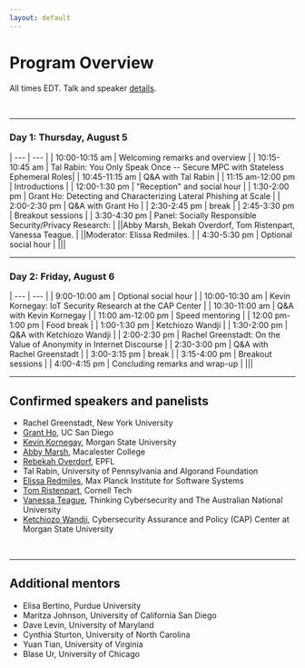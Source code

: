 ```yaml
---
layout: default
---
```


# Program Overview

All times EDT.
Talk and speaker [details](./speakers.md).

<br>

* * *
### Day 1: Thursday, August 5

| --- | --- |
| 10:00-10:15 am | Welcoming remarks and overview |
| 10:15-10:45 am | Tal Rabin: You Only Speak Once -- Secure MPC with Stateless Ephemeral Roles|
| 10:45-11:15 am | Q&A with Tal Rabin |
| 11:15 am-12:00 pm | Introductions |
| 12:00-1:30 pm | "Reception" and social hour |
| 1:30-2:00 pm | Grant Ho: Detecting and Characterizing Lateral Phishing at Scale |
| 2:00-2:30 pm | Q&A with Grant Ho |
| 2:30-2:45 pm | break |
| 2:45-3:30 pm | Breakout sessions |
| 3:30-4:30 pm | Panel: Socially Responsible Security/Privacy Research: |
||Abby Marsh, Bekah Overdorf, Tom Ristenpart, Vanessa Teague. |
||Moderator: Elissa Redmiles. |
| 4:30-5:30 pm | Optional social hour |
|||


* * *
### Day 2: Friday, August 6

| --- | --- |
| 9:00-10:00 am | Optional social hour |
| 10:00-10:30 am | Kevin Kornegay: IoT Security Research at the CAP Center |
| 10:30-11:00 am | Q&A with Kevin Kornegay |
| 11:00 am-12:00 pm | Speed mentoring |
| 12:00 pm-1:00 pm | Food break |
| 1:00-1:30 pm | Ketchiozo Wandji |
| 1:30-2:00 pm | Q&A with Ketchiozo Wandji |
| 2:00-2:30 pm | Rachel Greenstadt: On the Value of Anonymity in Internet Discourse |
| 2:30-3:00 pm | Q&A with Rachel Greenstadt |
| 3:00-3:15 pm | break |
| 3:15-4:00 pm | Breakout sessions |
| 4:00-4:15 pm | Concluding remarks and wrap-up |
|||



* * *
## Confirmed speakers and panelists
* Rachel Greenstadt, New York University
* [Grant Ho](https://cseweb.ucsd.edu/~grho/), UC San Diego
* [Kevin Kornegay](https://www.iotcream.com/staff-member/dr-kevin-kornegay/), Morgan State University
* [Abby Marsh](https://abbymarsh.com), Macalester College
* [Rebekah Overdorf](https://people.epfl.ch/rebekah.overdorf), EPFL
* Tal Rabin, University of Pennsylvania and Algorand Foundation
* [Elissa Redmiles](https://elissaredmiles.com/), Max Planck Institute for Software Systems
* [Tom Ristenpart](https://rist.tech.cornell.edu/), Cornell Tech
* [Vanessa Teague](https://researchers.anu.edu.au/researchers/teague-v), Thinking Cybersecurity and The Australian National University
* [Ketchiozo Wandji](https://www.iotcream.com/staff-member/dr-thierry-wandji/), Cybersecurity Assurance and Policy (CAP) Center at Morgan State University

<br>

* * *
## Additional mentors
* Elisa Bertino, Purdue University
* Maritza Johnson, University of California San Diego
* Dave Levin, University of  Maryland
* Cynthia Sturton, University of North Carolina
* Yuan Tian, University of Virginia
* Blase Ur, University of Chicago
